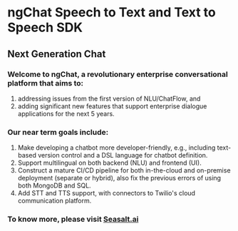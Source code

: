 # ngChat Speech to Text and Text to Speech SDK

## Next Generation Chat

### Welcome to ngChat, a revolutionary enterprise conversational platform that aims to:

1. addressing issues from the first version of NLU/ChatFlow, and
2. adding significant new features that support enterprise dialogue applications for the next 5 years.

### Our near term goals include:

1. Make developing a chatbot more developer-friendly, e.g., including text-based version control and a DSL language for chatbot definition.
2. Support multilingual on both backend (NLU) and frontend (UI).
3. Construct a mature CI/CD pipeline for both in-the-cloud and on-premise deployment (separate or hybrid), also fix the previous errors of using both MongoDB and SQL.
4. Add STT and TTS support, with connectors to Twilio's cloud communication platform.

### To know more, please visit [Seasalt.ai](https://seasalt.ai/)
